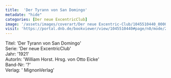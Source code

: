 ```yaml
---
title:  'Der Tyrann von San Domingo'
metadate: "hide"
categories: [Der neue ExcentricClub]
image: '/assets/images/coverart/Der neue Excentric-Club/1045510440_00000010.jpg'
visit: 'https://portal.dnb.de/bookviewer/view/1045510440#page/n0/mode/2up'
---
```

Titel: 'Der Tyrann von San Domingo' <br>
Serie: 'Der neue ExcentricClub' <br>
Jahr: '1921' <br>
AutorIn: 'William Horst. Hrsg. von Otto Eicke' <br>
Band-Nr: '?' <br>
Verlag: ' MignonVerlag'